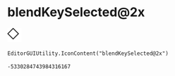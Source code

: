 # blendKeySelected@2x
![](/img/blendKeySelected@2x.png)

``` CSharp
EditorGUIUtility.IconContent("blendKeySelected@2x")
```
```
-5330284743984316167
```
